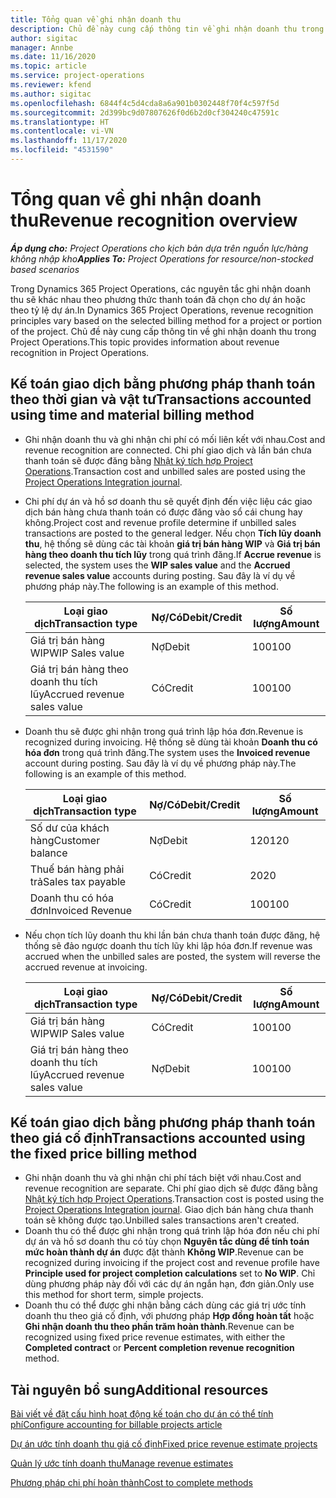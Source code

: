 ```yaml
---
title: Tổng quan về ghi nhận doanh thu
description: Chủ đề này cung cấp thông tin về ghi nhận doanh thu trong Project Operations.
author: sigitac
manager: Annbe
ms.date: 11/16/2020
ms.topic: article
ms.service: project-operations
ms.reviewer: kfend
ms.author: sigitac
ms.openlocfilehash: 6844f4c5d4cda8a6a901b0302448f70f4c597f5d
ms.sourcegitcommit: 2d399bc9d07807626f0d6b2d0cf304240c47591c
ms.translationtype: HT
ms.contentlocale: vi-VN
ms.lasthandoff: 11/17/2020
ms.locfileid: "4531590"
---
```

# <a name="revenue-recognition-overview"></a><span data-ttu-id="78204-103">Tổng quan về ghi nhận doanh thu</span><span class="sxs-lookup"><span data-stu-id="78204-103">Revenue recognition overview</span></span>

<span data-ttu-id="78204-104">_**Áp dụng cho:** Project Operations cho kịch bản dựa trên nguồn lực/hàng không nhập kho_</span><span class="sxs-lookup"><span data-stu-id="78204-104">_**Applies To:** Project Operations for resource/non-stocked based scenarios_</span></span>

<span data-ttu-id="78204-105">Trong Dynamics 365 Project Operations, các nguyên tắc ghi nhận doanh thu sẽ khác nhau theo phương thức thanh toán đã chọn cho dự án hoặc theo tỷ lệ dự án.</span><span class="sxs-lookup"><span data-stu-id="78204-105">In Dynamics 365 Project Operations, revenue recognition principles vary based on the selected billing method for a project or portion of the project.</span></span> <span data-ttu-id="78204-106">Chủ đề này cung cấp thông tin về ghi nhận doanh thu trong Project Operations.</span><span class="sxs-lookup"><span data-stu-id="78204-106">This topic provides information about revenue recognition in Project Operations.</span></span>

## <a name="transactions-accounted-using-time-and-material-billing-method"></a><span data-ttu-id="78204-107">Kế toán giao dịch bằng phương pháp thanh toán theo thời gian và vật tư</span><span class="sxs-lookup"><span data-stu-id="78204-107">Transactions accounted using time and material billing method</span></span>

- <span data-ttu-id="78204-108">Ghi nhận doanh thu và ghi nhận chi phí có mối liên kết với nhau.</span><span class="sxs-lookup"><span data-stu-id="78204-108">Cost and revenue recognition are connected.</span></span> <span data-ttu-id="78204-109">Chi phí giao dịch và lần bán chưa thanh toán sẽ được đăng bằng [Nhật ký tích hợp Project Operations](../project-accounting/project-operations-integration-journal.md).</span><span class="sxs-lookup"><span data-stu-id="78204-109">Transaction cost and unbilled sales are posted using the [Project Operations Integration journal](../project-accounting/project-operations-integration-journal.md).</span></span>
- <span data-ttu-id="78204-110">Chi phí dự án và hồ sơ doanh thu sẽ quyết định đến việc liệu các giao dịch bán hàng chưa thanh toán có được đăng vào sổ cái chung hay không.</span><span class="sxs-lookup"><span data-stu-id="78204-110">Project cost and revenue profile determine if unbilled sales transactions are posted to the general ledger.</span></span> <span data-ttu-id="78204-111">Nếu chọn **Tích lũy doanh thu**, hệ thống sẽ dùng các tài khoản **giá trị bán hàng WIP** và **Giá trị bán hàng theo doanh thu tích lũy** trong quá trình đăng.</span><span class="sxs-lookup"><span data-stu-id="78204-111">If **Accrue revenue** is selected, the system uses the **WIP sales value** and the **Accrued revenue sales value** accounts during posting.</span></span> <span data-ttu-id="78204-112">Sau đây là ví dụ về phương pháp này.</span><span class="sxs-lookup"><span data-stu-id="78204-112">The following is an example of this method.</span></span>  

  | <span data-ttu-id="78204-113">Loại giao dịch</span><span class="sxs-lookup"><span data-stu-id="78204-113">Transaction type</span></span> | <span data-ttu-id="78204-114">Nợ/Có</span><span class="sxs-lookup"><span data-stu-id="78204-114">Debit/Credit</span></span> | <span data-ttu-id="78204-115">Số lượng</span><span class="sxs-lookup"><span data-stu-id="78204-115">Amount</span></span> |
  | --- | --- | --- |
  | <span data-ttu-id="78204-116">Giá trị bán hàng WIP</span><span class="sxs-lookup"><span data-stu-id="78204-116">WIP Sales value</span></span> | <span data-ttu-id="78204-117">Nợ</span><span class="sxs-lookup"><span data-stu-id="78204-117">Debit</span></span> | <span data-ttu-id="78204-118">100</span><span class="sxs-lookup"><span data-stu-id="78204-118">100</span></span> |
  | <span data-ttu-id="78204-119">Giá trị bán hàng theo doanh thu tích lũy</span><span class="sxs-lookup"><span data-stu-id="78204-119">Accrued revenue sales value</span></span> | <span data-ttu-id="78204-120">Có</span><span class="sxs-lookup"><span data-stu-id="78204-120">Credit</span></span> | <span data-ttu-id="78204-121">100</span><span class="sxs-lookup"><span data-stu-id="78204-121">100</span></span> |

- <span data-ttu-id="78204-122">Doanh thu sẽ được ghi nhận trong quá trình lập hóa đơn.</span><span class="sxs-lookup"><span data-stu-id="78204-122">Revenue is recognized during invoicing.</span></span> <span data-ttu-id="78204-123">Hệ thống sẽ dùng tài khoản **Doanh thu có hóa đơn** trong quá trình đăng.</span><span class="sxs-lookup"><span data-stu-id="78204-123">The system uses the **Invoiced revenue** account during posting.</span></span> <span data-ttu-id="78204-124">Sau đây là ví dụ về phương pháp này.</span><span class="sxs-lookup"><span data-stu-id="78204-124">The following is an example of this method.</span></span>  

  | <span data-ttu-id="78204-125">Loại giao dịch</span><span class="sxs-lookup"><span data-stu-id="78204-125">Transaction type</span></span> | <span data-ttu-id="78204-126">Nợ/Có</span><span class="sxs-lookup"><span data-stu-id="78204-126">Debit/Credit</span></span> | <span data-ttu-id="78204-127">Số lượng</span><span class="sxs-lookup"><span data-stu-id="78204-127">Amount</span></span> |
  | --- | --- | --- |
  | <span data-ttu-id="78204-128">Số dư của khách hàng</span><span class="sxs-lookup"><span data-stu-id="78204-128">Customer balance</span></span> | <span data-ttu-id="78204-129">Nợ</span><span class="sxs-lookup"><span data-stu-id="78204-129">Debit</span></span> | <span data-ttu-id="78204-130">120</span><span class="sxs-lookup"><span data-stu-id="78204-130">120</span></span> |
  | <span data-ttu-id="78204-131">Thuế bán hàng phải trả</span><span class="sxs-lookup"><span data-stu-id="78204-131">Sales tax payable</span></span> | <span data-ttu-id="78204-132">Có</span><span class="sxs-lookup"><span data-stu-id="78204-132">Credit</span></span> | <span data-ttu-id="78204-133">20</span><span class="sxs-lookup"><span data-stu-id="78204-133">20</span></span> |
  | <span data-ttu-id="78204-134">Doanh thu có hóa đơn</span><span class="sxs-lookup"><span data-stu-id="78204-134">Invoiced Revenue</span></span> | <span data-ttu-id="78204-135">Có</span><span class="sxs-lookup"><span data-stu-id="78204-135">Credit</span></span> | <span data-ttu-id="78204-136">100</span><span class="sxs-lookup"><span data-stu-id="78204-136">100</span></span> |

- <span data-ttu-id="78204-137">Nếu chọn tích lũy doanh thu khi lần bán chưa thanh toán được đăng, hệ thống sẽ đảo ngược doanh thu tích lũy khi lập hóa đơn.</span><span class="sxs-lookup"><span data-stu-id="78204-137">If revenue was accrued when the unbilled sales are posted, the system will reverse the accrued revenue at invoicing.</span></span>

  | <span data-ttu-id="78204-138">Loại giao dịch</span><span class="sxs-lookup"><span data-stu-id="78204-138">Transaction type</span></span> | <span data-ttu-id="78204-139">Nợ/Có</span><span class="sxs-lookup"><span data-stu-id="78204-139">Debit/Credit</span></span> | <span data-ttu-id="78204-140">Số lượng</span><span class="sxs-lookup"><span data-stu-id="78204-140">Amount</span></span> |
  | --- | --- | --- |
  | <span data-ttu-id="78204-141">Giá trị bán hàng WIP</span><span class="sxs-lookup"><span data-stu-id="78204-141">WIP Sales value</span></span> | <span data-ttu-id="78204-142">Có</span><span class="sxs-lookup"><span data-stu-id="78204-142">Credit</span></span> | <span data-ttu-id="78204-143">100</span><span class="sxs-lookup"><span data-stu-id="78204-143">100</span></span> |
  | <span data-ttu-id="78204-144">Giá trị bán hàng theo doanh thu tích lũy</span><span class="sxs-lookup"><span data-stu-id="78204-144">Accrued revenue sales value</span></span> | <span data-ttu-id="78204-145">Nợ</span><span class="sxs-lookup"><span data-stu-id="78204-145">Debit</span></span> | <span data-ttu-id="78204-146">100</span><span class="sxs-lookup"><span data-stu-id="78204-146">100</span></span> |

## <a name="transactions-accounted-using-the-fixed-price-billing-method"></a><span data-ttu-id="78204-147">Kế toán giao dịch bằng phương pháp thanh toán theo giá cố định</span><span class="sxs-lookup"><span data-stu-id="78204-147">Transactions accounted using the fixed price billing method</span></span>

- <span data-ttu-id="78204-148">Ghi nhận doanh thu và ghi nhận chi phí tách biệt với nhau.</span><span class="sxs-lookup"><span data-stu-id="78204-148">Cost and revenue recognition are separate.</span></span> <span data-ttu-id="78204-149">Chi phí giao dịch sẽ được đăng bằng [Nhật ký tích hợp Project Operations](../project-accounting/project-operations-integration-journal.md).</span><span class="sxs-lookup"><span data-stu-id="78204-149">Transaction cost is posted using the [Project Operations Integration journal](../project-accounting/project-operations-integration-journal.md).</span></span> <span data-ttu-id="78204-150">Giao dịch bán hàng chưa thanh toán sẽ không được tạo.</span><span class="sxs-lookup"><span data-stu-id="78204-150">Unbilled sales transactions aren't created.</span></span>
- <span data-ttu-id="78204-151">Doanh thu có thể được ghi nhận trong quá trình lập hóa đơn nếu chi phí dự án và hồ sơ doanh thu có tùy chọn **Nguyên tắc dùng để tính toán mức hoàn thành dự án** được đặt thành **Không WIP**.</span><span class="sxs-lookup"><span data-stu-id="78204-151">Revenue can be recognized during invoicing if the project cost and revenue profile have **Principle used for project completion calculations** set to **No WIP**.</span></span> <span data-ttu-id="78204-152">Chỉ dùng phương pháp này đối với các dự án ngắn hạn, đơn giản.</span><span class="sxs-lookup"><span data-stu-id="78204-152">Only use this method for short term, simple projects.</span></span>
- <span data-ttu-id="78204-153">Doanh thu có thể được ghi nhận bằng cách dùng các giá trị ước tính doanh thu theo giá cố định, với phương pháp **Hợp đồng hoàn tất** hoặc **Ghi nhận doanh thu theo phần trăm hoàn thành**.</span><span class="sxs-lookup"><span data-stu-id="78204-153">Revenue can be recognized using fixed price revenue estimates, with either the **Completed contract** or **Percent completion revenue recognition** method.</span></span>

## <a name="additional-resources"></a><span data-ttu-id="78204-154">Tài nguyên bổ sung</span><span class="sxs-lookup"><span data-stu-id="78204-154">Additional resources</span></span>
[<span data-ttu-id="78204-155">Bài viết về đặt cấu hình hoạt động kế toán cho dự án có thể tính phí</span><span class="sxs-lookup"><span data-stu-id="78204-155">Configure accounting for billable projects article</span></span>](../project-accounting/configure-accounting-billable-projects.md)

[<span data-ttu-id="78204-156">Dự án ước tính doanh thu giá cố định</span><span class="sxs-lookup"><span data-stu-id="78204-156">Fixed price revenue estimate projects</span></span>](rev-rec-percentage-completion-method.md)

[<span data-ttu-id="78204-157">Quản lý ước tính doanh thu</span><span class="sxs-lookup"><span data-stu-id="78204-157">Manage revenue estimates</span></span>](rev-rec-completed-contract-method.md)

[<span data-ttu-id="78204-158">Phương pháp chi phí hoàn thành</span><span class="sxs-lookup"><span data-stu-id="78204-158">Cost to complete methods</span></span>](cost-complete-methods.md)
